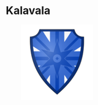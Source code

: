 # Kalavala

<figure><img src="../../../../.gitbook/assets/hakkapeliitat.webp" alt="" width="188"><figcaption></figcaption></figure>
